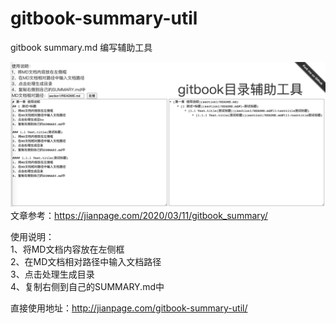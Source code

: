 # gitbook-summary-util
gitbook summary.md 编写辅助工具

![demo.png](./demo.png)
文章参考：https://jianpage.com/2020/03/11/gitbook_summary/

使用说明：  
1、将MD文档内容放在左侧框  
2、在MD文档相对路径中输入文档路径  
3、点击处理生成目录  
4、复制右侧到自己的SUMMARY.md中  

直接使用地址：http://jianpage.com/gitbook-summary-util/
